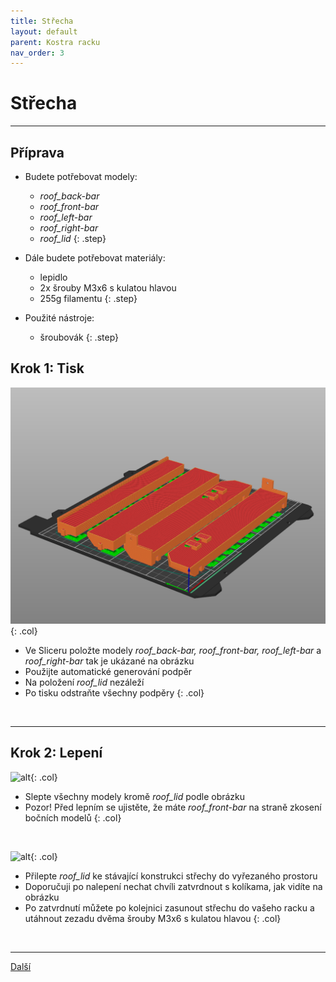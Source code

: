 ```yaml
---
title: Střecha
layout: default
parent: Kostra racku
nav_order: 3
---
```


# Střecha

---

## **Příprava**

- Budete potřebovat modely:
    - *roof_back-bar*
    - *roof_front-bar*
    - *roof_left-bar*
    - *roof_right-bar*
    - *roof_lid*
{: .step}

- Dále budete potřebovat materiály:
  - lepidlo
  - 2x šrouby M3x6 s kulatou hlavou
  - 255g filamentu
{: .step}

- Použité nástroje:
  - šroubovák
{: .step}

## **Krok 1:** Tisk
![alt](/images/roof_print1.png){: .col}
- Ve Sliceru položte modely *roof_back-bar, roof_front-bar, roof_left-bar* a *roof_right-bar* tak je ukázané na obrázku
- Použijte automatické generování podpěr
- Na položení *roof_lid* nezáleží
- Po tisku odstraňte všechny podpěry
{: .col}
<br style="clear: left;" />

---

## **Krok 2:** Lepení 
![alt](/images/P1470444.JPG){: .col}
- Slepte všechny modely kromě *roof_lid* podle obrázku
- Pozor! Před lepním se ujistěte, že máte *roof_front-bar* na straně zkosení bočních modelů
{: .col}
<br style="clear: left;" />

![alt](/images/P1470448.JPG){: .col}
- Přilepte *roof_lid* ke stávající konstrukci střechy do vyřezaného prostoru
- Doporučuji po nalepení nechat chvíli zatvrdnout s kolíkama, jak vidíte na obrázku
- Po zatvrdnutí můžete po kolejnici zasunout střechu do vašeho racku a utáhnout zezadu dvěma šrouby M3x6 s kulatou hlavou
{: .col}
<br style="clear: left;" />

---

[Další]()